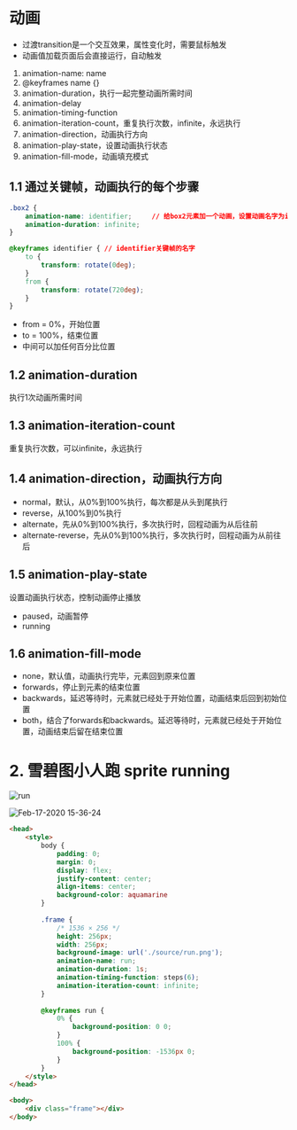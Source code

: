 # 动画

- 过渡transition是一个交互效果，属性变化时，需要鼠标触发
- 动画值加载页面后会直接运行，自动触发

1. animation-name: name
2. @keyframes name {}
3. animation-duration，执行一起完整动画所需时间
4. animation-delay
5. animation-timing-function
6. animation-iteration-count，重复执行次数，infinite，永远执行
7. animation-direction，动画执行方向
8. animation-play-state，设置动画执行状态
9. animation-fill-mode，动画填充模式

## 1.1 通过关键帧，动画执行的每个步骤
```css
.box2 {
    animation-name: identifier;     // 给box2元素加一个动画，设置动画名字为identifier
    animation-duration: infinite;
}

@keyframes identifier { // identifier关键帧的名字
    to {
        transform: rotate(0deg);
    }
    from {
        transform: rotate(720deg);
    }
}
```
- from = 0%，开始位置
- to = 100%，结束位置
- 中间可以加任何百分比位置

## 1.2 animation-duration
执行1次动画所需时间

## 1.3 animation-iteration-count
重复执行次数，可以infinite，永远执行

## 1.4 animation-direction，动画执行方向
- normal，默认，从0%到100%执行，每次都是从头到尾执行
- reverse，从100%到0%执行
- alternate，先从0%到100%执行，多次执行时，回程动画为从后往前
- alternate-reverse，先从0%到100%执行，多次执行时，回程动画为从前往后


## 1.5 animation-play-state
设置动画执行状态，控制动画停止播放
- paused，动画暂停
- running

## 1.6 animation-fill-mode
- none，默认值，动画执行完毕，元素回到原来位置
- forwards，停止到元素的结束位置
- backwards，延迟等待时，元素就已经处于开始位置，动画结束后回到初始位置
- both，结合了forwards和backwards。延迟等待时，元素就已经处于开始位置，动画结束后留在结束位置




# 2. 雪碧图小人跑 sprite running
![run](https://user-images.githubusercontent.com/26485327/74632696-ebbbfa80-519a-11ea-8b2f-de19a8d8864c.png)

![Feb-17-2020 15-36-24](https://user-images.githubusercontent.com/26485327/74632835-4bb2a100-519b-11ea-90cb-ab7701932768.gif)

```html
<head>
    <style>
        body {
            padding: 0;
            margin: 0;
            display: flex;
            justify-content: center;
            align-items: center;
            background-color: aquamarine
        }
        
        .frame {
            /* 1536 × 256 */
            height: 256px;
            width: 256px;
            background-image: url('./source/run.png');
            animation-name: run;
            animation-duration: 1s;
            animation-timing-function: steps(6);
            animation-iteration-count: infinite;
        }
        
        @keyframes run {
            0% {
                background-position: 0 0;
            }
            100% {
                background-position: -1536px 0;
            }
        }
    </style>
</head>

<body>
    <div class="frame"></div>
</body>
```



